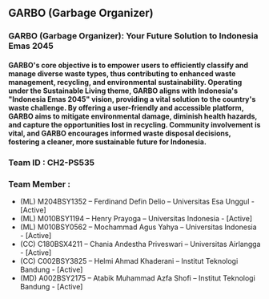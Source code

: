 ## GARBO (Garbage Organizer)

### GARBO (Garbage Organizer): Your Future Solution to Indonesia Emas 2045
#### GARBO's core objective is to empower users to efficiently classify and manage diverse waste types, thus contributing to enhanced waste management, recycling, and environmental sustainability. Operating under the Sustainable Living theme, GARBO aligns with Indonesia's "Indonesia Emas 2045" vision, providing a vital solution to the country's waste challenge. By offering a user-friendly and accessible platform, GARBO aims to mitigate environmental damage, diminish health hazards, and capture the opportunities lost in recycling. Community involvement is vital, and GARBO encourages informed waste disposal decisions, fostering a cleaner, more sustainable future for Indonesia.

### Team ID		: CH2-PS535
### Team Member	: 
- (ML) M204BSY1352 – Ferdinand Defin Delio – Universitas Esa Unggul - [Active]
- (ML) M010BSY1194 – Henry Prayoga – Universitas Indonesia - [Active]
- (ML) M010BSY0562 – Mochammad Agus Yahya – Universitas Indonesia - [Active]
- (CC)  C180BSX4211 – Chania Andestha Priveswari – Universitas Airlangga - [Active]
- (CC)  C002BSY3825 – Helmi Ahmad Khaderani – Institut Teknologi Bandung - [Active]
- (MD) A002BSY2175 – Atabik Muhammad Azfa Shofi – Institut Teknologi Bandung - [Active]
